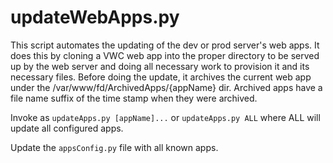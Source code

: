 # updateWebApps.py

This script automates the updating of the dev or prod server's web apps. It does this by cloning a VWC web app into the proper directory to be served 
up by the web server and doing all necessary work to provision it and its necessary files. Before doing the update, it archives the current web app under the /var/www/fd/ArchivedApps/{appName} dir. Archived apps have a file name suffix of the time stamp when they were archived.

Invoke as `updateApps.py [appName]...` or `updateApps.py ALL` where ALL will update all configured apps.

Update the `appsConfig.py` file with all known apps.

